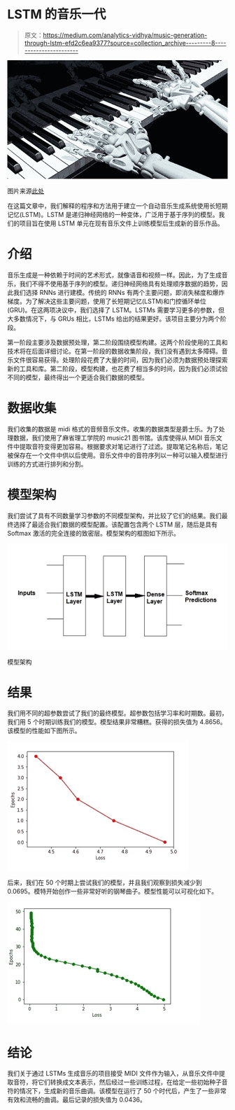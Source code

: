 # LSTM 的音乐一代

> 原文：<https://medium.com/analytics-vidhya/music-generation-through-lstm-efd2c6ea9377?source=collection_archive---------8----------------------->

![](img/bd2685c7da07c37d47483d3da9da5424.png)

图片来源[此处](https://djmag.com/news/world%E2%80%99s-first-artificial-intelligence-music-producer-has-arrived)

在这篇文章中，我们解释的程序和方法用于建立一个自动音乐生成系统使用长短期记忆(LSTM)。LSTM 是递归神经网络的一种变体，广泛用于基于序列的模型。我们的项目旨在使用 LSTM 单元在现有音乐文件上训练模型后生成新的音乐作品。

# 介绍

音乐生成是一种依赖于时间的艺术形式，就像语音和视频一样。因此，为了生成音乐，我们不得不使用基于序列的模型。递归神经网络具有处理顺序数据的趋势，因此我们选择 RNNs 进行建模。传统的 RNNs 有两个主要问题，即消失梯度和爆炸梯度。为了解决这些主要问题，使用了长短期记忆(LSTM)和门控循环单位(GRU)。在这两项决议中，我们选择了 LSTM。LSTMs 需要学习更多的参数，但大多数情况下，与 GRUs 相比，LSTMs 给出的结果更好。该项目主要分为两个阶段。

第一阶段主要涉及数据预处理，第二阶段围绕模型构建。这两个阶段使用的工具和技术将在后面详细讨论。在第一阶段的数据收集阶段，我们没有遇到太多障碍。音乐文件很容易获得。处理阶段花费了大量的时间，因为我们必须为数据预处理探索新的工具和库。第二阶段，模型构建，也花费了相当多的时间，因为我们必须试验不同的模型，最终得出一个更适合我们数据的模型。

# 数据收集

我们收集的数据是 midi 格式的音频音乐文件。收集的数据类型是爵士乐。为了处理数据，我们使用了麻省理工学院的 music21 图书馆。该库使得从 MIDI 音乐文件中提取音符变得更加容易。根据要求对笔记进行了过滤。提取笔记名称后，笔记被保存在一个文件中供以后使用。音乐文件中的音符序列以一种可以输入模型进行训练的方式进行排列和分割。

# 模型架构

我们尝试了具有不同数量学习参数的不同模型架构，并比较了它们的结果。我们最终选择了最适合我们数据的模型配置。该配置包含两个 LSTM 层，随后是具有 Softmax 激活的完全连接的致密层。模型架构的框图如下所示。

![](img/0937a263739016f322afd31d74b22b0f.png)

模型架构

# 结果

我们用不同的超参数尝试了我们的最终模型。超参数包括学习率和时期数。最初，我们用 5 个时期训练我们的模型。模型结果非常糟糕。获得的损失值为 4.8656。该模型的性能如下图所示。

![](img/2a5af0d67d8e7b07a16486610f961b72.png)

后来，我们在 50 个时期上尝试我们的模型，并且我们观察到损失减少到 0.0695。模特开始创作一些非常好听的钢琴曲子。模型性能可以可视化如下。

![](img/e7dfee014f675d12707c6d2ef2c3808d.png)

# 结论

我们关于通过 LSTMs 生成音乐的项目接受 MIDI 文件作为输入，从音乐文件中提取音符，将它们转换成文本表示，然后经过一些训练过程，在给定一些初始种子音符的情况下，生成新的音乐曲调。该模型在运行了 50 个时代后，产生了一些非常有效和流畅的曲调。最后记录的损失值为 0.0436。